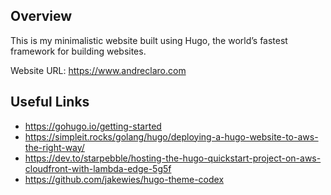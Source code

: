 ## Overview

This is my minimalistic website built using Hugo, the world’s fastest framework for building websites.

Website URL: https://www.andreclaro.com

## Useful Links

- https://gohugo.io/getting-started
- https://simpleit.rocks/golang/hugo/deploying-a-hugo-website-to-aws-the-right-way/
- https://dev.to/starpebble/hosting-the-hugo-quickstart-project-on-aws-cloudfront-with-lambda-edge-5g5f
- https://github.com/jakewies/hugo-theme-codex
